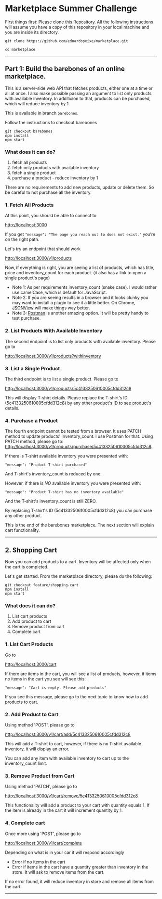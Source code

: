 # Marketplace Summer Challenge

First things first: Please clone this Repository.
All the following instructions will assume you have a copy of this repository in your local machine and you are inside its directory.

```
git clone https://github.com/eduardopeixe/marketplace.git

cd marketplace
```

---

## Part 1: Build the barebones of an online marketplace.

This is a server-side web API that fetches products, either one at a time or all at once. I also make possible passing an argument to list only products with available inventory. In additicion to that, products can be purchased, which will reduce inventory by 1.

This is available in branch `barebones`.

Follow the instructions to checkout barebones

```
git checkout barebones
npm install
npm start
```

### What does it can do?

1. fetch all products
2. fetch only products with available inventory
3. fetch a single product
4. purchase a product - reduce inventory by 1

There are no requirements to add new products, update or delete them. So be careful to not purchase all the inventory.

### 1. Fetch All Products

At this point, you should be able to connect to

[http://localhost:3000](http://localhost:3000)

If you get `"message": "The page you reach out to does not exist."` you're on the right path.

Let's try an endpoint that should work

[http://localhost:3000/v1/products](http://localhost:3000/v1/products)

Now, if everything is right, you are seeing a list of products, which has title, price and inventory_count for each product. (it also has a link to open a single product's page)

- Note 1: As per requirements inventory_count (snake case). I would rather use camelCase, which is default for JavaScript.
- Note 2: If you are seeing results in a browser and it looks clunky you may want to install a plugin to see it a little better. On Chrome, [JSONView](https://chrome.google.com/webstore/detail/jsonview/chklaanhfefbnpoihckbnefhakgolnmc?hl=en) will make things way better.
- Note 3: [Postman](https://www.getpostman.com/apps) is another amazing option. It will be pretty handy to test purchase.

### 2. List Products With Available Inventory

The second endpoint is to list only products with available inventory. Please go to

[http://localhost:3000/v1/products?withInventory](http://localhost:3000/v1/products?withInventory)

### 3. List a Single Product

The third endpoint is to list a single product. Please go to

[http://localhost:3000/v1/products/5c4133250610005cfdd312c8](http://localhost:3000/v1/products/5c4133250610005cfdd312c8)

This will display T-shirt details. Please replace the T-shirt's ID (5c4133250610005cfdd312c8) by any other product's ID to see product's details.

### 4. Purchase a Product

The fourth endpoint cannot be tested from a browser. It uses PATCH method to update products' inventory_count. I use Postman for that. Using PATCH method, please go to:
[http://localhost:3000/v1/products/purchase/5c4133250610005cfdd312c8](http://localhost:3000/v1/products/purchase/5c4133250610005cfdd312c8).

If there is T-shirt available inventory you were presented with:

`"message": "Product T-shirt purchased"`

And T-shirt's inventory_count is reduced by one.

However, if there is _NO_ available inventory you were presented with:

`"message": "Product T-shirt has no inventory available"`

And the T-shirt's inventory_count is still ZERO.

By replacing T-shirt's ID (5c4133250610005cfdd312c8) you can purchase any other product.

This is the end of the barebones marketplace. The next section will explain cart functionality.

---

## 2. Shopping Cart

Now you can add products to a cart. Inventory will be affected only when the cart is completed.

Let's get started. From the marketplace directory, please do the following:

```
git checkout feature/shopping-cart
npm install
npm start
```

### What does it can do?

1. List cart products
2. Add product to cart
3. Remove product from cart
4. Complete cart

### 1. List Cart Products

Go to

[http://localhost:3000/cart](http://localhost:3000/cart)

If there are items in the cart, you will see a list of products, however, if items no items in the cart you see will see this:

`"message": "Cart is empty. Please add products"`

If you see this message, please go to the next topic to know how to add products to cart.

### 2. Add Product to Cart

Using method 'POST', please go to

[http://localhost:3000/v1/cart/add/5c4133250610005cfdd312c8](http://localhost:3000/v1/cart/add/5c4133250610005cfdd312c8)

This will add a T-shirt to cart, however, if there is no T-shirt available inventory, it will display an error.

You can add any item with available inventory to cart up to the inventory_count limit.

### 3. Remove Product from Cart

Using method 'PATCH', please go to

[http://localhost:3000/v1/cart/remove/5c4133250610005cfdd312c8](http://localhost:3000/v1/cart/remove/5c4133250610005cfdd312c8)

This functionality will add a product to your cart with quantity equals 1. If the item is already in the cart it will increment quantity by 1.

### 4. Complete cart

Once more using 'POST', please go to

[http://localhost:3000/v1/cart/complete](http://localhost:3000/v1/cart/complete)

Depending on what is in your car it will respond accordingly

- Error if no items in the cart
- Error if items in the cart have a quantity greater than inventory in the store. It will ask to remove items from the cart.

If no error found, it will reduce inventory in store and remove all items from the cart.

---
